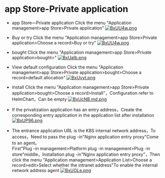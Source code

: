 # app Store-Private application

* app Store—Private application Click the menu "Application management>app Store>Private application"
[![BxUU4w.png](https://v1.ax1x.com/2022/11/11/BxUU4w.png)](https://zimgs.com/i/BxUU4w)

* Buy or try Click the menu "Application management>app Store>Private application>Choose a record>Buy or try"
[![BxUU4w.png](https://v1.ax1x.com/2022/11/11/BxUU4w.png)](https://zimgs.com/i/BxUU4w)

* bought Click the menu "Application management>app Store>Private application>bought>"
[![BxUaIb.png](https://v1.ax1x.com/2022/11/11/BxUaIb.png)](https://zimgs.com/i/BxUaIb)

* View default configuration Click the menu "Application management>app Store>Private application>bought>Choose a record>default allocation"
[![BxUvvt.png](https://v1.ax1x.com/2022/11/11/BxUvvt.png)](https://zimgs.com/i/BxUvvt)

* Install Click the menu "Application management>app Store>Private application>bought>Choose a record>Install"，Configuration refer to HelmChart，Can be empty
[![BxUcNB.md.png](https://v1.ax1x.com/2022/11/11/BxUcNB.md.png)](https://zimgs.com/i/BxUcNB)

* If the privatization application has an entry address，Create the corresponding entry application in the application list after installation
[![BxUP96.png](https://v1.ax1x.com/2022/11/11/BxUP96.png)](https://zimgs.com/i/BxUP96)

* The entrance application URL is the K8S internal network address，To access，Need to pass the plug -in"Nginx application entry proxy"Come to an agent。</br>
First"Plug -in management>Platform plug -in management>Plug -in store"middle，Installation plug -in"Nginx application entry proxy"，Then click the menu "Application management>Application List>Choose a record>edit>Select whether the intranet address"To enable the internal network address agent
[![BxUOLe.png](https://v1.ax1x.com/2022/11/11/BxUOLe.png)](https://zimgs.com/i/BxUOLe)
